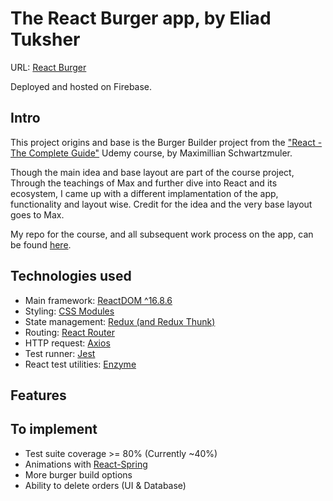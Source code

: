 # The React Burger app, by Eliad Tuksher

URL: [React Burger](https://react-burger-builder-cc7b1.firebaseapp.com/)

Deployed and hosted on Firebase.

## Intro

This project origins and base is the Burger Builder project from the ["React - The Complete Guide"](https://www.udemy.com/react-the-complete-guide-incl-redux/) Udemy course, by Maximillian Schwartzmuler.

Though the main idea and base layout are part of the course project, Through the teachings of Max and further dive into React and its ecosystem, I came up with a different implamentation of the app, functionality and layout wise. Credit for the idea and the very base layout goes to Max.
 
My repo for the course, and all subsequent work process on the app, can be found [here](https://github.com/EliTu/React-The-Complete-Guide-Couse-Repo). 

## Technologies used

- Main framework: [ReactDOM ^16.8.6](https://reactjs.org/)
- Styling: [CSS Modules](https://github.com/css-modules/css-modules)
- State management: [Redux (and Redux Thunk)](https://github.com/reduxjs/redux)
- Routing: [React Router](https://github.com/ReactTraining/react-router)
- HTTP request: [Axios](https://github.com/axios/axios)
- Test runner: [Jest](https://github.com/facebook/jest)
- React test utilities: [Enzyme](https://github.com/airbnb/enzyme)

## Features 

## To implement

- Test suite coverage >= 80% (Currently ~40%)
- Animations with [React-Spring](https://www.react-spring.io/)
- More burger build options
- Ability to delete orders (UI & Database)